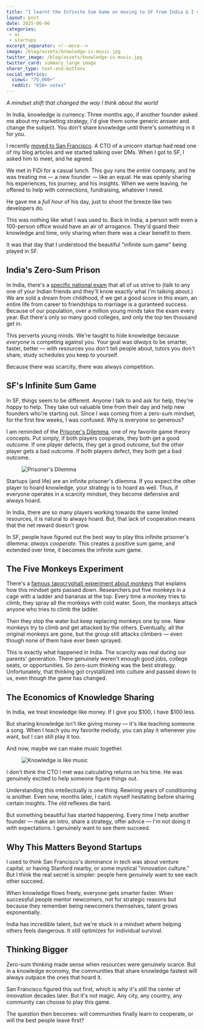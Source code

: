 ```yaml
---
title: "I learnt the Infinite Sum Game on moving to SF from India & I can't stop playing"
layout: post
date: 2025-06-06
categories:
 - ai
 - startups
excerpt_separator: <!--more-->
image: /blog/assets/knowledge-is-music.jpg
twitter_image: /blog/assets/knowledge-is-music.jpg
twitter_card: summary_large_image
sharer_type: text-and-buttons
social_metrics:
  views: "75,000+"
  reddit: "650+ votes"
---
```


*A mindset shift that changed the way I think about the world*

In India, knowledge is currency. Three months ago, if another founder asked me about my marketing strategy, I'd give them some generic answer and change the subject. You don't share knowledge until there's something in it for you.

I recently [moved to San Francisco](https://x.com/NamanyayG/status/1928884952420200649). A CTO of a unicorn startup had read one of my blog articles and we started talking over DMs. When I got to SF, I asked him to meet, and he agreed.

We met in FiDi for a casual lunch. This guy runs the _entire_ company, and he was treating me — a new founder — like an equal. He was openly sharing his experiences, his journey, and his insights. When we were leaving, he offered to help with connections, fundraising, whatever I need. 

He gave me a _full hour_ of his day, just to shoot the breeze like two developers do.

This was nothing like what I was used to. Back in India, a person with even a 100-person office would have an air of arrogance. They'd guard their knowledge and time, only sharing when there was a clear benefit to them.

It was that day that I understood the beautiful "infinite sum game" being played in SF.

<!--more-->

## India's Zero-Sum Prison

In India, there's a [specific national exam](https://en.wikipedia.org/wiki/Joint_Entrance_Examination) that all of us strive to (talk to any one of your Indian friends and they'll know exactly what I'm talking about.) We are sold a dream from childhood, if we get a good score in this exam, an entire life from career to friendships to marriage is a guranteed success. Because of our population, over a million young minds take the exam every year. But there's only so many good colleges, and only the top ten thousand get in. 

This perverts young minds. We're taught to hide knowledge because _everyone_ is competing against you. Your goal was _always_ to be smarter, faster, better — with resources you don't tell people about, tutors you don't share, study schedules you keep to yourself.

Because there was scarcity, there was always competition.

## SF's Infinite Sum Game

In SF, things seem to be different. Anyone I talk to and ask for help, they're _happy_ to help. They take out valuable time from their day and help new founders who're starting out. Since I was coming from a zero-sum mindset, for the first few weeks, I was confused. Why is everyone so generous?

I am reminded of the [Prisoner's Dilemma](https://en.wikipedia.org/wiki/Prisoner%27s_dilemma), one of my favorite game theory concepts. Put simply, if both players cooperate, they both get a good outcome. If one player defects, they get a good outcome, but the other player gets a bad outcome. If both players defect, they both get a bad outcome.

<figure>
    <img src="{{ '/assets/prisoners-dilemma-knowledge.png' | relative_url }}" alt="Prisoner's Dilemma" />
</figure>

Startups (and life) are an infinite prisoner's dilemma. If you expect the other player to hoard knowledge, your strategy is to hoard as well. Thus, if everyone operates in a scarcity mindset, they become defensive and always hoard.

In India, there are so many players working towards the same limited resources, it is natural to always hoard. But, that lack of cooperation means that the net reward doesn't grow.

In SF, people have figured out the best way to play this infinite prisoner's dilemma: *always cooperate*. This creates a positive sum game, and extended over time, it becomes the infinite sum game.

## The Five Monkeys Experiment

There's a [famous (apocryphal) experiment about monkeys](https://wiki.c2.com/?TheFiveMonkeys) that explains how this mindset gets passed down. Researchers put five monkeys in a cage with a ladder and bananas at the top. Every time a monkey tries to climb, they spray all the monkeys with cold water. Soon, the monkeys attack anyone who tries to climb the ladder.

Then they stop the water but keep replacing monkeys one by one. New monkeys try to climb and get attacked by the others. Eventually, all the original monkeys are gone, but the group still attacks climbers — even though none of them have ever been sprayed.

This is exactly what happened in India. The scarcity was real during our parents' generation. There genuinely weren't enough good jobs, college seats, or opportunities. So zero-sum thinking was the best strategy. Unfortunately, that thinking got crystallized into culture and passed down to us, even though the game has changed.

## The Economics of Knowledge Sharing

In India, we treat knowledge like money. If I give you $100, I have $100 less. 

But sharing knowledge isn't like giving money — it's like teaching someone a song. When I teach you my favorite melody, you can play it whenever you want, but I can still play it too. 

And now, maybe we can make music together.

<figure>
    <img src="{{ '/assets/knowledge-is-music.png' | relative_url }}" alt="Knowledge is like music" />
</figure>

I don't think the CTO I met was calculating returns on his time. He was genuinely excited to help someone figure things out.

Understanding this intellectually is one thing. Rewiring years of conditioning is another. Even now, months later, I catch myself hesitating before sharing certain insights. The old reflexes die hard.

But something beautiful has started happening. Every time I help another founder — make an intro, share a strategy, offer advice — I'm not doing it with expectations. I genuinely want to see them succeed.

## Why This Matters Beyond Startups

I used to think San Francisco's dominance in tech was about venture capital, or having Stanford nearby, or some mystical "innovation culture." But I think the real secret is simpler: people here _genuinely_ want to see each other succeed.

When knowledge flows freely, everyone gets smarter faster. When successful people mentor newcomers, not for strategic reasons but because they remember being newcomers themselves, talent grows exponentially.

India has incredible talent, but we're stuck in a mindset where helping others feels dangerous. It still optimizes for individual survival.

## Thinking Bigger

Zero-sum thinking made sense when resources were genuinely scarce. But in a knowledge economy, the communities that share knowledge fastest will always outpace the ones that hoard it.

San Francisco figured this out first, which is why it's still the center of innovation decades later. But it's not magic. Any city, any country, any community can choose to play this game.

The question then becomes: will communities finally learn to cooperate, or will the best people leave first?
